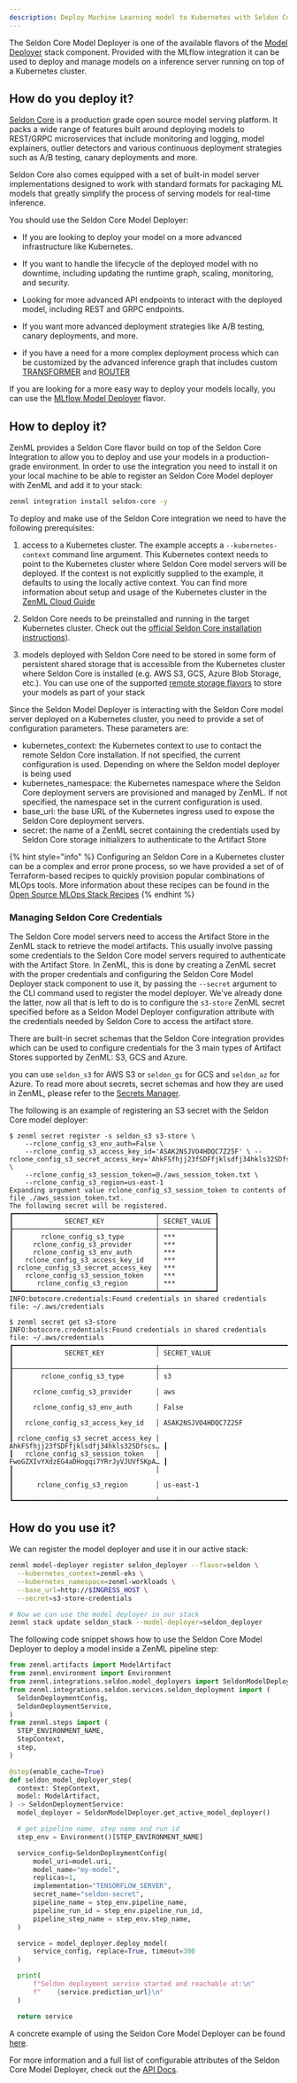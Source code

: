 ```yaml
---
description: Deploy Machine Learning model to Kubernetes with Seldon Core
---
```


The Seldon Core Model Deployer is one of the available flavors of the [Model Deployer](./overview.md) 
stack component. Provided with the MLflow integration it can be used to deploy
and manage models on a inference server running on top of a Kubernetes cluster.

## How do you deploy it?

[Seldon Core](https://github.com/SeldonIO/seldon-core) is a production grade
open source model serving platform. It packs a wide range of features built
around deploying models to REST/GRPC microservices that include monitoring and
logging, model explainers, outlier detectors and various continuous deployment
strategies such as A/B testing, canary deployments and more.

Seldon Core also comes equipped with a set of built-in model server
implementations designed to work with standard formats for packaging ML models
that greatly simplify the process of serving models for real-time inference.

You should use the Seldon Core Model Deployer:

* If you are looking to deploy your model on a more advanced infrastructure
  like Kubernetes.

* If you want to handle the lifecycle of the deployed model with no downtime, including updating the runtime graph, scaling, monitoring, and security.

* Looking for more advanced API endpoints to interact with the deployed model, including 
REST and GRPC endpoints.

* If you want more advanced deployment strategies like A/B testing, canary deployments, and more.

* if you have a need for a more complex deployment process which can be customized by the advanced inference graph that includes custom [TRANSFORMER](https://docs.seldon.io/projects/seldon-core/en/latest/workflow/overview.html) and [ROUTER](https://docs.seldon.io/projects/seldon-core/en/latest/analytics/routers.html?highlight=routers#)

If you are looking for a more easy way to deploy your models locally, you can use the [MLflow Model Deployer](./mlflow.md) flavor.

## How to deploy it?

ZenML provides a Seldon Core flavor build on top of the Seldon Core Integration to allow you to deploy and use your models in a production-grade environment. In order to use the integration you need to install it on your local machine to be able to register an Seldon Core
Model deployer with ZenML and add it to your stack:

```bash
zenml integration install seldon-core -y
```

To deploy and make use of the Seldon Core integration we need to have the following prerequisites:

1. access to a Kubernetes cluster. The example accepts a `--kubernetes-context`
command line argument. This Kubernetes context needs to point to the Kubernetes
cluster where Seldon Core model servers will be deployed. If the context is not
explicitly supplied to the example, it defaults to using the locally active
context. You can find more information about setup and usage of the Kubernetes
cluster in the [ZenML Cloud Guide](../../cloud-guide/overview.md)

2. Seldon Core needs to be preinstalled and running in the target Kubernetes
cluster. Check out the [official Seldon Core installation instructions](https://github.com/SeldonIO/seldon-core/tree/master/examples/auth#demo-setup)).

3. models deployed with Seldon Core need to be stored in some form of
persistent shared storage that is accessible from the Kubernetes cluster where
Seldon Core is installed (e.g. AWS S3, GCS, Azure Blob Storage, etc.).
You can use one of the supported [remote storage flavors](../artifact_stores/overview.md) to store your models as part of your stack

Since the Seldon Model Deployer is interacting with the Seldon Core model server deployed on 
a Kubernetes cluster, you need to provide a set of configuration parameters. These parameters are:

* kubernetes_context: the Kubernetes context to use to contact the remote Seldon Core installation. If not specified, the current configuration is used. Depending on where the Seldon model deployer is being used
* kubernetes_namespace: the Kubernetes namespace where the Seldon Core deployment servers 
are provisioned and managed by ZenML. If not specified, the namespace set in the current configuration is used.
* base_url: the base URL of the Kubernetes ingress used to expose the Seldon Core deployment servers.
* secret: the name of a ZenML secret containing the credentials used by Seldon Core storage initializers to authenticate to the Artifact Store


{% hint style="info" %}
Configuring an Seldon Core in a Kubernetes cluster can be a complex and error prone process, so we have provided a set of of Terraform-based recipes to quickly provision popular combinations of MLOps tools. More information about these recipes can be found in the [Open Source MLOps Stack Recipes](https://github.com/zenml-io/mlops-stacks)
{% endhint %}

### Managing Seldon Core Credentials

The Seldon Core model servers need to access the Artifact Store in the ZenML
stack to retrieve the model artifacts. This usually involve passing some
credentials to the Seldon Core model servers required to authenticate with
the Artifact Store. In ZenML, this is done by creating a ZenML secret with the
proper credentials and configuring the Seldon Core Model Deployer stack component
to use it, by passing the `--secret` argument to the CLI command used
to register the model deployer. We've already done the latter, now all that is
left to do is to configure the `s3-store` ZenML secret specified before as a
Seldon Model Deployer configuration attribute with the credentials needed by
Seldon Core to access the artifact store.

There are built-in secret schemas that the Seldon Core integration provides which
can be used to configure credentials for the 3 main types of Artifact Stores
supported by ZenML: S3, GCS and Azure.

you can use `seldon_s3` for AWS S3 or `seldon_gs` for GCS and `seldon_az` for Azure. To read more about secrets, secret schemas and how they are used in ZenML, please refer to the
[Secrets Manager](../secrets_managers/overview.md).

The following is an example of registering an S3 secret with the Seldon Core model deployer:

```shell
$ zenml secret register -s seldon_s3 s3-store \
    --rclone_config_s3_env_auth=False \
    --rclone_config_s3_access_key_id='ASAK2NSJVO4HDQC7Z25F' \ --rclone_config_s3_secret_access_key='AhkFSfhjj23fSDFfjklsdfj34hkls32SDfscsaf+' \
    --rclone_config_s3_session_token=@./aws_session_token.txt \
    --rclone_config_s3_region=us-east-1
Expanding argument value rclone_config_s3_session_token to contents of file ./aws_session_token.txt.
The following secret will be registered.
┏━━━━━━━━━━━━━━━━━━━━━━━━━━━━━━━━━━━━┯━━━━━━━━━━━━━━┓
┃             SECRET_KEY             │ SECRET_VALUE ┃
┠────────────────────────────────────┼──────────────┨
┃       rclone_config_s3_type        │ ***          ┃
┃     rclone_config_s3_provider      │ ***          ┃
┃     rclone_config_s3_env_auth      │ ***          ┃
┃   rclone_config_s3_access_key_id   │ ***          ┃
┃ rclone_config_s3_secret_access_key │ ***          ┃
┃   rclone_config_s3_session_token   │ ***          ┃
┃      rclone_config_s3_region       │ ***          ┃
┗━━━━━━━━━━━━━━━━━━━━━━━━━━━━━━━━━━━━┷━━━━━━━━━━━━━━┛
INFO:botocore.credentials:Found credentials in shared credentials file: ~/.aws/credentials

$ zenml secret get s3-store
INFO:botocore.credentials:Found credentials in shared credentials file: ~/.aws/credentials
┏━━━━━━━━━━━━━━━━━━━━━━━━━━━━━━━━━━━━┯━━━━━━━━━━━━━━━━━━━━━━━━━━━━━━━━━━━━━━━━┓
┃             SECRET_KEY             │ SECRET_VALUE                           ┃
┠────────────────────────────────────┼────────────────────────────────────────┨
┃       rclone_config_s3_type        │ s3                                     ┃
┃     rclone_config_s3_provider      │ aws                                    ┃
┃     rclone_config_s3_env_auth      │ False                                  ┃
┃   rclone_config_s3_access_key_id   │ ASAK2NSJVO4HDQC7Z25F                   ┃
┃ rclone_config_s3_secret_access_key │ AhkFSfhjj23fSDFfjklsdfj34hkls32SDfscs… ┃
┃   rclone_config_s3_session_token   │ FwoGZXIvYXdzEG4aDHogqi7YRrJyVJUVfSKpA… ┃
┃                                    │                                        ┃
┃      rclone_config_s3_region       │ us-east-1                              ┃
┗━━━━━━━━━━━━━━━━━━━━━━━━━━━━━━━━━━━━┷━━━━━━━━━━━━━━━━━━━━━━━━━━━━━━━━━━━━━━━━┛
```

## How do you use it?

We can register the model deployer and use it in our active stack:

```bash
zenml model-deployer register seldon_deployer --flavor=seldon \
  --kubernetes_context=zenml-eks \
  --kubernetes_namespace=zenml-workloads \
  --base_url=http://$INGRESS_HOST \
  --secret=s3-store-credentials

# Now we can use the model deployer in our stack
zenml stack update seldon_stack --model-deployer=seldon_deployer
```

The following code snippet shows how to use the Seldon Core Model Deployer to deploy a model inside a ZenML pipeline step:

```python
from zenml.artifacts import ModelArtifact
from zenml.environment import Environment
from zenml.integrations.seldon.model_deployers import SeldonModelDeployer
from zenml.integrations.seldon.services.seldon_deployment import (
  SeldonDeploymentConfig,
  SeldonDeploymentService,
)
from zenml.steps import (
  STEP_ENVIRONMENT_NAME,
  StepContext,
  step,
)

@step(enable_cache=True)
def seldon_model_deployer_step(
  context: StepContext,
  model: ModelArtifact,
) -> SeldonDeploymentService:
  model_deployer = SeldonModelDeployer.get_active_model_deployer()

  # get pipeline name, step name and run id
  step_env = Environment()[STEP_ENVIRONMENT_NAME]

  service_config=SeldonDeploymentConfig(
      model_uri=model.uri,
      model_name="my-model",
      replicas=1,
      implementation="TENSORFLOW_SERVER",
      secret_name="seldon-secret",
      pipeline_name = step_env.pipeline_name,
      pipeline_run_id = step_env.pipeline_run_id,
      pipeline_step_name = step_env.step_name,
  )

  service = model_deployer.deploy_model(
      service_config, replace=True, timeout=300
  )

  print(
      f"Seldon deployment service started and reachable at:\n"
      f"    {service.prediction_url}\n"
  )

  return service
```

A concrete example of using the Seldon Core Model Deployer can be found
[here](https://github.com/zenml-io/zenml/tree/main/examples/kubeflow_pipelines_orchestration).

For more information and a full list of configurable attributes of the Seldon Core Model Deployer, check out the 
[API Docs](https://apidocs.zenml.io/latest/api_docs/integrations/#zenml.integrations.seldon.model_deployers).